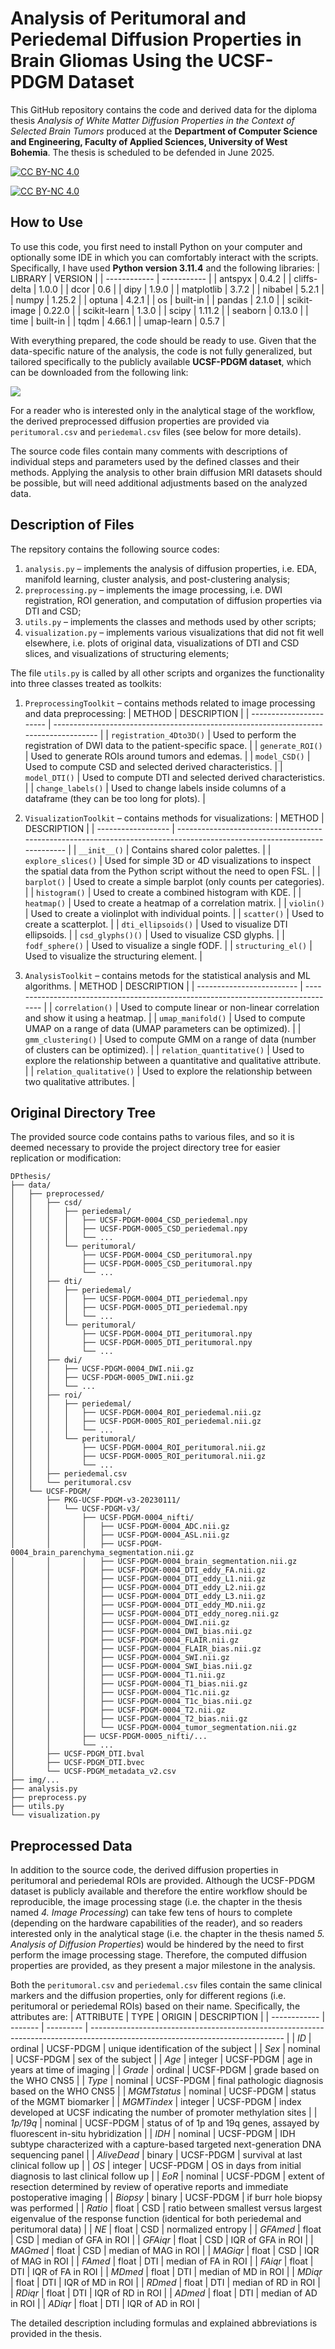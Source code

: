 # Analysis of Peritumoral and Periedemal Diffusion Properties in Brain Gliomas Using the UCSF-PDGM Dataset
This GitHub repository contains the code and derived data for the diploma thesis *Analysis of White Matter Diffusion Properties in the Context of Selected Brain Tumors* produced at the **Department of Computer Science and Engineering, Faculty of Applied Sciences, University of West Bohemia**. The thesis is scheduled to be defended in June 2025.

[![CC BY-NC 4.0][cc-by-nc-shield]][cc-by-nc]

[![CC BY-NC 4.0][cc-by-nc-image]][cc-by-nc]

[cc-by-nc]: https://creativecommons.org/licenses/by-nc/4.0/
[cc-by-nc-image]: https://licensebuttons.net/l/by-nc/4.0/88x31.png
[cc-by-nc-shield]: https://img.shields.io/badge/License-CC%20BY--NC%204.0-lightgrey.svg

## How to Use
To use this code, you first need to install Python on your computer and optionally some IDE in which you can comfortably interact with the scripts. Specifically, I have used **Python version 3.11.4** and the following libraries:
| LIBRARY      | VERSION     |
| ------------ | ----------- |
| antspyx      | 0.4.2       |
| cliffs-delta | 1.0.0       |
| dcor         | 0.6         |
| dipy         | 1.9.0       |
| matplotlib   | 3.7.2       |
| nibabel      | 5.2.1       |
| numpy        | 1.25.2      |
| optuna       | 4.2.1       |
| os           | built-in    |
| pandas       | 2.1.0       |
| scikit-image | 0.22.0      |
| scikit-learn | 1.3.0       |
| scipy        | 1.11.2      |
| seaborn      | 0.13.0      |
| time         | built-in    |
| tqdm         | 4.66.1      |
| umap-learn   | 0.5.7       |

With everything prepared, the code should be ready to use. Given that the data-specific nature of the analysis, the code is not fully generalized, but tailored specifically to the publicly available **UCSF-PDGM dataset**, which can be downloaded from the following link:

[<img src="https://img.shields.io/badge/TCIA-10.7937/tcia.bdgf--8v37-%23e41154">](https://doi.org/10.7937/tcia.bdgf-8v37)

For a reader who is interested only in the analytical stage of the workflow, the derived preprocessed diffusion properties are provided via `peritumoral.csv` and `periedemal.csv` files (see below for more details).

The source code files contain many comments with descriptions of individual steps and parameters used by the defined classes and their methods. Applying the analysis to other brain diffusion MRI datasets should be possible, but will need additional adjustments based on the analyzed data.


## Description of Files
The repsitory contains the following source codes:
1) `analysis.py` – implements the analysis of diffusion properties, i.e. EDA, manifold learning, cluster analysis, and post-clustering analysis;
2) `preprocessing.py` – implements the image processing, i.e. DWI registration, ROI generation, and computation of diffusion properties via DTI and CSD;
3) `utils.py` – implements the classes and methods used by other scripts;
4) `visualization.py` – implements various visualizations that did not fit well elsewhere, i.e. plots of original data, visualizations of DTI and CSD slices, and visualizations of structuring elements;

The file `utils.py` is called by all other scripts and organizes the functionality into three classes treated as toolkits:
1) `PreprocessingToolkit` – contains methods related to image processing and data preprocessing:
   | METHOD                  | DESCRIPTION                                                                           | 
   | ----------------------- | ------------------------------------------------------------------------------------- |
   | `registration_4Dto3D()` | Used to perform the registration of DWI data to the patient-specific space.           |
   | `generate_ROI()`        | Used to generate ROIs around tumors and edemas.                                       |
   | `model_CSD()`           | Used to compute CSD and selected derived characteristics.                             |
   | `model_DTI()`           | Used to compute DTI and selected derived characteristics.                             |
   | `change_labels()`       | Used to change labels inside columns of a dataframe (they can be too long for plots). |
   
2) `VisualizationToolkit` – contains methods for visualizations:
   | METHOD             | DESCRIPTION                                                                                                              | 
   | ------------------ | ------------------------------------------------------------------------------------------------------------------------ |
   | `__init__()`       | Contains shared color palettes.                                                                                          |
   | `explore_slices()` | Used for simple 3D or 4D visualizations to inspect the spatial data from the Python script without the need to open FSL. |
   | `barplot()`        | Used to create a simple barplot (only counts per categories).                                                            |
   | `histogram()`      | Used to create a combined histogram with KDE.                                                                            |
   | `heatmap()`        | Used to create a heatmap of a correlation matrix.                                                                        |
   | `violin()`         | Used to create a violinplot with individual points.                                                                      |
   | `scatter()`        | Used to create a scatterplot.                                                                                            |
   | `dti_ellipsoids()` | Used to visualize DTI ellipsoids.                                                                                        |
   | `csd_glyphs()()`   | Used to visualize CSD glyphs.                                                                                            |
   | `fodf_sphere()`    | Used to visualize a single fODF.                                                                                         |
   | `structuring_el()` | Used to visualize the structuring element.                                                                               |

4) `AnalysisToolkit` – contains metods for the statistical analysis and ML algorithms.
   | METHOD                    | DESCRIPTION                                                                        | 
   | ------------------------- | ---------------------------------------------------------------------------------- |
   | `correlation()`           | Used to compute linear or non-linear correlation and show it using a heatmap.      |
   | `umap_manifold()`         | Used to compute UMAP on a range of data (UMAP parameters can be optimized).        |
   | `gmm_clustering()`        | Used to compute GMM on a range of data (number of clusters can be optimized).      |
   | `relation_quantitative()` | Used to explore the relationship between a quantitative and qualitative attribute. |
   | `relation_qualitative()`  | Used to explore the relationship between two qualitative attributes.               |

## Original Directory Tree
The provided source code contains paths to various files, and so it is deemed necessary to provide the project directory tree for easier replication or modification:
```
DPthesis/
├── data/
│   ├── preprocessed/
│   │   ├── csd/
│   │   │   ├── periedemal/
│   │   │   │   ├── UCSF-PDGM-0004_CSD_periedemal.npy
│   │   │   │   ├── UCSF-PDGM-0005_CSD_periedemal.npy
│   │   │   │   └── ...
│   │   │   └── peritumoral/
│   │   │       ├── UCSF-PDGM-0004_CSD_peritumoral.npy
│   │   │       ├── UCSF-PDGM-0005_CSD_peritumoral.npy
│   │   │       └── ...
│   │   ├── dti/
│   │   │   ├── periedemal/
│   │   │   │   ├── UCSF-PDGM-0004_DTI_periedemal.npy
│   │   │   │   ├── UCSF-PDGM-0005_DTI_periedemal.npy
│   │   │   │   └── ...
│   │   │   └── peritumoral/
│   │   │       ├── UCSF-PDGM-0004_DTI_peritumoral.npy
│   │   │       ├── UCSF-PDGM-0005_DTI_peritumoral.npy
│   │   │       └── ...
│   │   ├── dwi/
│   │   │   ├── UCSF-PDGM-0004_DWI.nii.gz
│   │   │   ├── UCSF-PDGM-0005_DWI.nii.gz
│   │   │   └── ...
│   │   ├── roi/
│   │   │   ├── periedemal/
│   │   │   │   ├── UCSF-PDGM-0004_ROI_periedemal.nii.gz
│   │   │   │   ├── UCSF-PDGM-0005_ROI_periedemal.nii.gz
│   │   │   │   └── ...
│   │   │   └── peritumoral/
│   │   │       ├── UCSF-PDGM-0004_ROI_peritumoral.nii.gz
│   │   │       ├── UCSF-PDGM-0005_ROI_peritumoral.nii.gz
│   │   │       └── ...
│   │   ├── periedemal.csv
│   │   └── peritumoral.csv
│   └── UCSF-PDGM/
│       ├── PKG-UCSF-PDGM-v3-20230111/
│       │   └── UCSF-PDGM-v3/
│       │       ├── UCSF-PDGM-0004_nifti/
│       │       │   ├── UCSF-PDGM-0004_ADC.nii.gz
│       │       │   ├── UCSF-PDGM-0004_ASL.nii.gz
│       │       │   ├── UCSF-PDGM-0004_brain_parenchyma_segmentation.nii.gz
│       │       │   ├── UCSF-PDGM-0004_brain_segmentation.nii.gz
│       │       │   ├── UCSF-PDGM-0004_DTI_eddy_FA.nii.gz
│       │       │   ├── UCSF-PDGM-0004_DTI_eddy_L1.nii.gz
│       │       │   ├── UCSF-PDGM-0004_DTI_eddy_L2.nii.gz
│       │       │   ├── UCSF-PDGM-0004_DTI_eddy_L3.nii.gz
│       │       │   ├── UCSF-PDGM-0004_DTI_eddy_MD.nii.gz
│       │       │   ├── UCSF-PDGM-0004_DTI_eddy_noreg.nii.gz
│       │       │   ├── UCSF-PDGM-0004_DWI.nii.gz
│       │       │   ├── UCSF-PDGM-0004_DWI_bias.nii.gz
│       │       │   ├── UCSF-PDGM-0004_FLAIR.nii.gz
│       │       │   ├── UCSF-PDGM-0004_FLAIR_bias.nii.gz
│       │       │   ├── UCSF-PDGM-0004_SWI.nii.gz
│       │       │   ├── UCSF-PDGM-0004_SWI_bias.nii.gz
│       │       │   ├── UCSF-PDGM-0004_T1.nii.gz
│       │       │   ├── UCSF-PDGM-0004_T1_bias.nii.gz
│       │       │   ├── UCSF-PDGM-0004_T1c.nii.gz
│       │       │   ├── UCSF-PDGM-0004_T1c_bias.nii.gz
│       │       │   ├── UCSF-PDGM-0004_T2.nii.gz
│       │       │   ├── UCSF-PDGM-0004_T2_bias.nii.gz
│       │       │   └── UCSF-PDGM-0004_tumor_segmentation.nii.gz
│       │       ├── UCSF-PDGM-0005_nifti/...
│       │       └── ...
│       ├── UCSF-PDGM_DTI.bval
│       ├── UCSF-PDGM_DTI.bvec
│       └── UCSF-PDGM_metadata_v2.csv
├── img/...
├── analysis.py
├── preprocess.py
├── utils.py
└── visualization.py
```

## Preprocessed Data
In addition to the source code, the derived diffusion properties in peritumoral and periedemal ROIs are provided. Although the UCSF-PDGM dataset is publicly available and therefore the entire workflow should be reproducible, the image processing stage (i.e. the chapter in the thesis named *4. Image Processing*) can take few tens of hours to complete (depending on the hardware capabilities of the reader), and so readers interested only in the analytical stage (i.e. the chapter in the thesis named *5. Analysis of Diffusion Properties*) would be hindered by the need to first perform the image processing stage. Therefore, the computed diffusion properties are provided, as they present a major milestone in the analysis.

Both the `peritumoral.csv` and `periedemal.csv` files contain the same clinical markers and the diffusion properties, only for different regions (i.e. peritumoral or periedemal ROIs) based on their name. Specifically, the attributes are:
| ATTRIBUTE    | TYPE    | ORIGIN    | DESCRIPTION                                                                                                                    |
| ------------ | ------- | --------- | ------------------------------------------------------------------------------------------------------------------------------ |
| *ID*         | ordinal | UCSF-PDGM | unique identification of the subject                                                                                           |
| *Sex*        | nominal | UCSF-PDGM | sex of the subject                                                                                                             |
| *Age*        | integer | UCSF-PDGM | age in years at time of imaging                                                                                                |
| *Grade*      | ordinal | UCSF-PDGM | grade based on the WHO CNS5                                                                                                    |
| *Type*       | nominal | UCSF-PDGM | final pathologic diagnosis based on the WHO CNS5                                                                               |
| *MGMTstatus* | nominal | UCSF-PDGM | status of the MGMT biomarker                                                                                                   |
| *MGMTindex*  | integer | UCSF-PDGM | index developed at UCSF indicating the number of promoter methylation sites                                                    |
| *1p/19q*     | nominal | UCSF-PDGM | status of of 1p and 19q genes, assayed by fluorescent in-situ hybridization                                                    |
| *IDH*        | nominal | UCSF-PDGM | IDH subtype characterized with a capture-based targeted next-generation DNA sequencing panel                                   |
| *AliveDead*  | binary  | UCSF-PDGM | survival at last clinical follow up                                                                                            |
| *OS*         | integer | UCSF-PDGM | OS in days from initial diagnosis to last clinical follow up                                                                   |
| *EoR*        | nominal | UCSF-PDGM | extent of resection determined by review of operative reports and immediate postoperative imaging                              |
| *Biopsy*     | binary  | UCSF-PDGM | if burr hole biopsy was performed                                                                                              |
| *Ratio*      | float   | CSD       | ratio between smallest versus largest eigenvalue of the response function (identical for both periedemal and peritumoral data) |
| *NE*         | float   | CSD       | normalized entropy                                                                                                             |
| *GFAmed*     | float   | CSD       | median of GFA in ROI                                                                                                           |
| *GFAiqr*     | float   | CSD       | IQR of GFA in ROI                                                                                                              |
| *MAGmed*     | float   | CSD       | median of MAG in ROI                                                                                                           |
| *MAGiqr*     | float   | CSD       | IQR of MAG in ROI                                                                                                              |
| *FAmed*      | float   | DTI       | median of FA in ROI                                                                                                            |
| *FAiqr*      | float   | DTI       | IQR of FA in ROI                                                                                                               |
| *MDmed*      | float   | DTI       | median of MD in ROI                                                                                                            |
| *MDiqr*      | float   | DTI       | IQR of MD in ROI                                                                                                               |
| *RDmed*      | float   | DTI       | median of RD in ROI                                                                                                            |
| *RDiqr*      | float   | DTI       | IQR of RD in ROI                                                                                                               |
| *ADmed*      | float   | DTI       | median of AD in ROI                                                                                                            |
| *ADiqr*      | float   | DTI       | IQR of AD in ROI                                                                                                               |

The detailed description including formulas and explained abbreviations is provided in the thesis.
